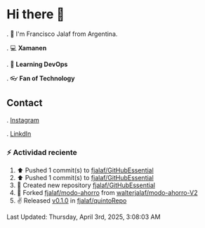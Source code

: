 # Hi there 👋

. :raising_hand: I'm Francisco Jalaf from Argentina.

. :computer: **Xamanen**

. :pencil: **Learning DevOps**

. :eyeglasses: **Fan of Technology**

## Contact

. [Instagram](https://www.instagram.com/francisco.jalaf/)

. [LinkdIn](www.linkedin.com/in/fjalaf)

### :zap: Actividad reciente
<!--RECENT_ACTIVITY:start-->
1. ⬆️ Pushed 1 commit(s) to [fjalaf/GitHubEssential](https://github.com/fjalaf/GitHubEssential)<br>
2. ⬆️ Pushed 1 commit(s) to [fjalaf/GitHubEssential](https://github.com/fjalaf/GitHubEssential)<br>
3. 📔 Created new repository [fjalaf/GitHubEssential](https://github.com/fjalaf/GitHubEssential)<br>
4. 🔱 Forked [fjalaf/modo-ahorro](https://github.com/fjalaf/modo-ahorro) from [walterjalaf/modo-ahorro-V2](https://github.com/walterjalaf/modo-ahorro-V2)<br>
5. ✌️ Released [v0.1.0](https://github.com/fjalaf/quintoRepo/releases/tag/v0.1.0) in [fjalaf/quintoRepo](https://github.com/fjalaf/quintoRepo)<br>
<!--RECENT_ACTIVITY:end-->
<!--RECENT_ACTIVITY:last_update-->
Last Updated: Thursday, April 3rd, 2025, 3:08:03 AM
<!--RECENT_ACTIVITY:last_update_end-->

